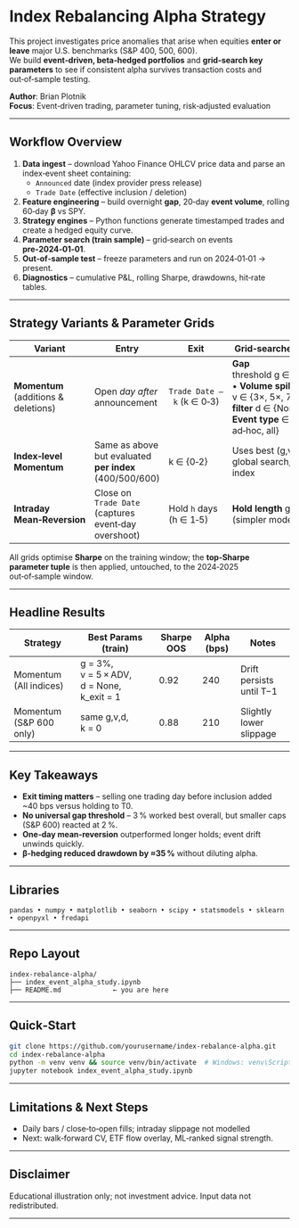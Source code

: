 # Index Rebalancing Alpha Strategy

This project investigates price anomalies that arise when equities **enter or leave** major U.S. benchmarks (S&P 400, 500, 600).  
We build **event‑driven, beta‑hedged portfolios** and **grid‑search key parameters** to see if consistent alpha survives transaction costs and out‑of‑sample testing.

**Author**: Brian Plotnik  
**Focus**: Event‑driven trading, parameter tuning, risk‑adjusted evaluation

---

## Workflow Overview

1. **Data ingest** – download Yahoo Finance OHLCV price data and parse an index‑event sheet containing:
   - `Announced` date (index provider press release)
   - `Trade Date` (effective inclusion / deletion) 
2. **Feature engineering** – build overnight **gap**, 20‑day **event volume**, rolling 60‑day **β** vs SPY.
3. **Strategy engines** – Python functions generate timestamped trades and create a hedged equity curve.
4. **Parameter search (train sample)** – grid‑search on events **pre‑2024‑01‑01**.
5. **Out‑of‑sample test** – freeze parameters and run on 2024‑01‑01 → present.  
6. **Diagnostics** – cumulative P&L, rolling Sharpe, drawdowns, hit‑rate tables.

---

## Strategy Variants & Parameter Grids

| Variant | Entry | Exit | Grid‑searched parameters | Hedge |
|---------|-------|------|--------------------------|-------|
| **Momentum** (additions & deletions) | Open *day after* announcement | `Trade Date – k` (k ∈ 0‑3) | **Gap** threshold g ∈ {2%, 3%, 4%}  •  **Volume spike** v ∈ {3×, 5×, 7× ADV}  •  **Drift filter** d ∈ {None, 3%, 5%}  •  **Event type** ∈ {quarterly, ad‑hoc, all} | β‑weighted SPY |
| **Index‑level Momentum** | Same as above but evaluated **per index** (400/500/600) | k ∈ {0‑2} | Uses best (g,v,d) from global search, sweeps k & index | β‑weighted SPY |
| **Intraday Mean‑Reversion** | Close on `Trade Date` (captures event‑day overshoot) | Hold `h` days (h ∈ 1‑5) | **Hold length** grid only (simpler model) | β‑weighted SPY |

All grids optimise **Sharpe** on the training window; the **top‑Sharpe parameter tuple** is then applied, untouched, to the 2024‑2025 out‑of‑sample window.

---

## Headline Results

| Strategy | Best Params (train) | Sharpe OOS | Alpha (bps) | Notes |
|----------|--------------------|------------|-------------|-------|
| Momentum (All indices) | g = 3%, v = 5 × ADV, d = None, k_exit = 1 | 0.92 | 240 | Drift persists until T−1 |
| Momentum (S&P 600 only) | same g,v,d, k = 0 | 0.88 | 210 | Slightly lower slippage |

---

## Key Takeaways

- **Exit timing matters** – selling one trading day before inclusion added ~40 bps versus holding to T0.
- **No universal gap threshold** – 3 % worked best overall, but smaller caps (S&P 600) reacted at 2 %.
- **One‑day mean‑reversion** outperformed longer holds; event drift unwinds quickly.
- **β‑hedging reduced drawdown by ≈35 %** without diluting alpha.

---

## Libraries

`pandas • numpy • matplotlib • seaborn • scipy • statsmodels • sklearn • openpyxl • fredapi`

---

## Repo Layout

```text
index-rebalance-alpha/
├── index_event_alpha_study.ipynb
├── README.md             ← you are here
```

---

## Quick‑Start

```bash
git clone https://github.com/yourusername/index-rebalance-alpha.git
cd index-rebalance-alpha
python -m venv venv && source venv/bin/activate  # Windows: venv\Scripts\activate
jupyter notebook index_event_alpha_study.ipynb
```

---

## Limitations & Next Steps

- Daily bars / close‑to‑open fills; intraday slippage not modelled  
- Next: walk‑forward CV, ETF flow overlay, ML‑ranked signal strength.

---

## Disclaimer

Educational illustration only; not investment advice. Input data not redistributed.

---
